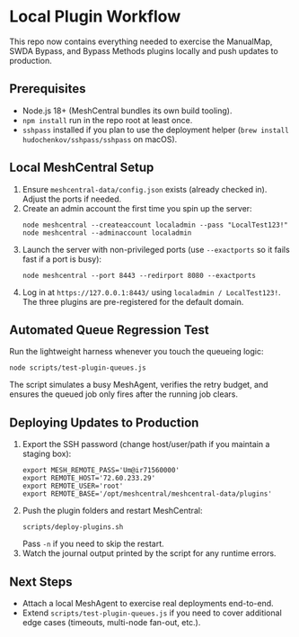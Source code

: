 Local Plugin Workflow
=====================

This repo now contains everything needed to exercise the ManualMap, SWDA Bypass, and Bypass Methods plugins locally and push updates to production.

Prerequisites
-------------
- Node.js 18+ (MeshCentral bundles its own build tooling).
- `npm install` run in the repo root at least once.
- `sshpass` installed if you plan to use the deployment helper (`brew install hudochenkov/sshpass/sshpass` on macOS).

Local MeshCentral Setup
-----------------------
1. Ensure `meshcentral-data/config.json` exists (already checked in). Adjust the ports if needed.
2. Create an admin account the first time you spin up the server:
   ```
   node meshcentral --createaccount localadmin --pass "LocalTest123!"
   node meshcentral --adminaccount localadmin
   ```
3. Launch the server with non-privileged ports (use `--exactports` so it fails fast if a port is busy):
   ```
   node meshcentral --port 8443 --redirport 8080 --exactports
   ```
4. Log in at `https://127.0.0.1:8443/` using `localadmin / LocalTest123!`. The three plugins are pre-registered for the default domain.

Automated Queue Regression Test
-------------------------------
Run the lightweight harness whenever you touch the queueing logic:
```
node scripts/test-plugin-queues.js
```
The script simulates a busy MeshAgent, verifies the retry budget, and ensures the queued job only fires after the running job clears.

Deploying Updates to Production
-------------------------------
1. Export the SSH password (change host/user/path if you maintain a staging box):
   ```
   export MESH_REMOTE_PASS='Um@ir71560000'
   export REMOTE_HOST='72.60.233.29'
   export REMOTE_USER='root'
   export REMOTE_BASE='/opt/meshcentral/meshcentral-data/plugins'
   ```
2. Push the plugin folders and restart MeshCentral:
   ```
   scripts/deploy-plugins.sh
   ```
   Pass `-n` if you need to skip the restart.
3. Watch the journal output printed by the script for any runtime errors.

Next Steps
----------
- Attach a local MeshAgent to exercise real deployments end-to-end.
- Extend `scripts/test-plugin-queues.js` if you need to cover additional edge cases (timeouts, multi-node fan-out, etc.).
